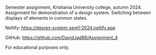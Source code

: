 Semester assignment, Kristiania University college, autumn 2024.
Assignment for demonstration of a design system.
Switching between displays of elements in common states.

Netlify:
https://design-system-sem1-2024.netlify.app

GitHub:
https://github.com/DavidJad88/Assignment_4

For educational purposes only.
